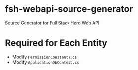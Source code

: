 # fsh-webapi-source-generator
Source Generator for Full Stack Hero Web API

# Required for Each Entity
* Modify `PermissionConstants.cs`
* Modify `ApplicationDbContext.cs`

